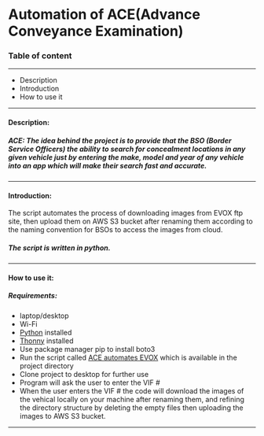 # Automation of ACE(Advance Conveyance Examination)

### Table of content
---
- Description
- Introduction
- How to use it


---
#### Description:
##### ACE: The idea behind the project is to provide that the BSO (Border Service Officers) the ability to search for concealment locations in any given vehicle just by entering the make, model and year of any vehicle into an app which will make their search fast and accurate.
---
#### Introduction:

The script automates the process of downloading images from EVOX ftp site, then upload them on AWS S3 bucket after renaming them according to the naming convention for BSOs to access the images from cloud.

##### The script is written in python.
---
#### How to use it:
##### Requirements:
- laptop/desktop
- Wi-Fi
- [Python](https://www.python.org/downloads) installed
- [Thonny](https://thonny.org) installed
- Use package manager pip to install boto3
- Run the script called [ACE automates EVOX](https://github.com/bushra460/ProjectACE/commit/d0ae79a14001962c7227ab8a235bcb13ff87b554) which is available in the project directory
- Clone project to desktop for further use
- Program will ask the user to enter the VIF #
- When the user enters the VIF # the code will download the images of the vehical locally on your machine after renaming them, and refining the directory structure by deleting the empty files then uploading the images to AWS S3 bucket.
---
